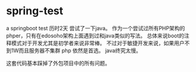 # spring-test
a springboot test 
历时2天 尝试了一下java。
作为一个尝试过所有PHP架构的phper，只有在edosoho架构上面遇到过和java类似的写法。
总体来说boot的注释模式对于开发尤其是初学者来说非常棒。
不过对于敏捷开发来说，如果用户不到1W而且服务器不集群 php 依然是首选。
java终究太慢。

这套代码基本踩掉了外包项目中的所有问题。
